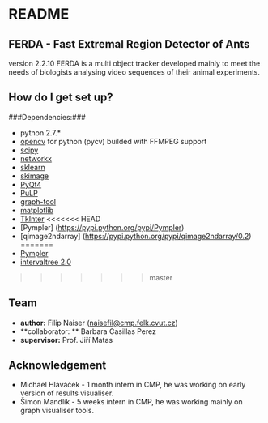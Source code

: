 # README #
## FERDA - Fast Extremal Region Detector of Ants ##
version 2.2.10
FERDA is a multi object tracker developed mainly to meet the needs of biologists analysing video sequences of their animal experiments.

## How do I get set up? ##
###Dependencies:###
* python 2.7.\*
* [opencv](http://opencv.org) for python (pycv) builded with FFMPEG support
* [scipy](http://www.scipy.org)
* [networkx](https://networkx.github.io)
* [sklearn](http://scikit-learn.org/stable/)
* [skimage](http://scikit-image.org/docs/dev/api/skimage.html)
* [PyQt4](https://www.riverbankcomputing.com/software/pyqt/download)
* [PuLP](https://pypi.python.org/pypi/PuLP)
* [graph-tool](https://pypi.python.org/pypi/graph-tool)
* [matplotlib](https://pypi.python.org/pypi/matplotlib)
* [TkInter](https://wiki.python.org/moin/TkInter)
<<<<<<< HEAD
* [Pympler] (https://pypi.python.org/pypi/Pympler)
* [qimage2ndarray] (https://pypi.python.org/pypi/qimage2ndarray/0.2)
=======
* [Pympler](https://pypi.python.org/pypi/Pympler)
* [intervaltree 2.0](https://pypi.python.org/pypi/intervaltree)
>>>>>>> master

## Team ##
* **author:** Filip Naiser (naisefil@cmp.felk.cvut.cz)
* **collaborator: ** Barbara Casillas Perez
* **supervisor:** Prof. Jiří Matas

## Acknowledgement ##
* Michael Hlaváček - 1 month intern in CMP, he was working on early version of results visualiser.
* Šimon Mandlík - 5 weeks intern in CMP, he was working mainly on graph visualiser tools.